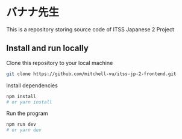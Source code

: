 # バナナ先生

This is a repository storing source code of ITSS Japanese 2 Project

## Install and run locally

Clone this repository to your local machine

```bash
git clone https://github.com/mitchell-vu/itss-jp-2-frontend.git 
```

Install dependencies

```bash
npm install
# or yarn install
```

Run the program

```bash
npm run dev
# or yarn dev
```
